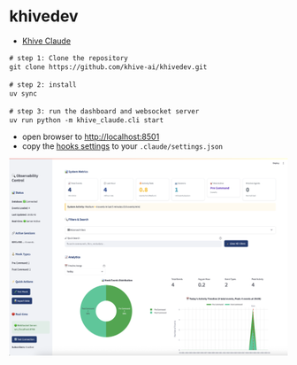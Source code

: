 # khivedev

- [Khive Claude](libs/khive_claude/README.md)

```
# step 1: Clone the repository
git clone https://github.com/khive-ai/khivedev.git

# step 2: install
uv sync

# step 3: run the dashboard and websocket server
uv run python -m khive_claude.cli start
```

- open browser to [http://localhost:8501](http://localhost:8501)
- copy the [hooks settings](.claude/settings.json) to your `.claude/settings.json`


![alt text](libs/khive_claude/docs/assets/dashboard-preview.png)



